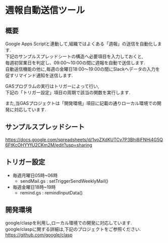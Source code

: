 # 週報自動送信ツール
## 概要
Google Apps Scriptと連動して,組織ではよくある「週報」の送信を自動化します.  
下記のサンプルスプレッドシートの構造へ必要項目を入力しておくと,  
毎週初営業日を判定し、09:00～10:00の間に週報を自動で送信します.  
自動送信機能の他に,毎週の金曜日18:00～19:00の間にSlackへデータの入力を促すリマインド通知を送信します.  
  
GASプログラムの実行はトリガーによって行い,  
下記の「トリガー設定」項目の周期で該当の関数を実行します.  
  
また,当GASプロジェクトは「開発環境」項目に記載の通りローカル環境での開発に対応しています.
## サンプルスプレッドシート
https://docs.google.com/spreadsheets/d/1voZXdKUTCv7P3Bhi8iFNHj4G5Q6FtKcOHYYfU2CKm2M/edit?usp=sharing
## トリガー設定
- 毎週月曜日05時~06時
  - sendMail.gs : setTriggerSendWeeklyMail()
- 毎週金曜日18時~19時
  - remind.gs : remindInputData()
## 開発環境
google/claspを利用し,ローカル環境での開発に対応しています.  
google/claspに関する詳細は,下記のプロジェクトをご参照ください.  
https://github.com/google/clasp
